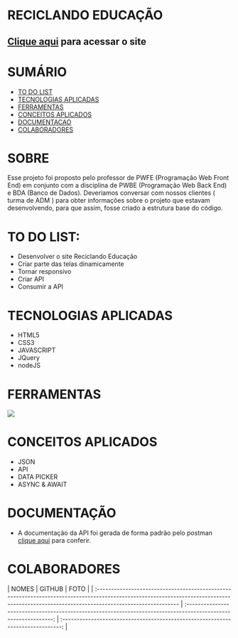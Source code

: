 # RECICLANDO EDUCAÇÃO

## [Clique aqui]([https://gustavoprevelate.github.io/copia-reciclando-educacao/]) para acessar o site

<div>   
<h1>SUMÁRIO</h1>

- [TO DO LIST](#to-do-list)
- [TECNOLOGIAS APLICADAS](#tecnologias-aplicadas)
- [FERRAMENTAS](#ferramentas)
- [CONCEITOS APLICADOS](#conceitos-aplicados)
- [DOCUMENTACAO](#documentacao)
- [COLABORADORES](#colaboradores)

</div>

   <h1>SOBRE</h1>

Esse projeto foi proposto pelo professor de PWFE (Programação Web Front End) em conjunto com a disciplina de PWBE (Programação Web Back End) e BDA (Banco de Dados). Deveriamos conversar com nossos clientes ( turma de ADM ) para obter informações sobre o projeto que estavam desenvolvendo, para que assim, fosse criado a estrutura base do código.

   <h1>TO DO LIST:</h1>   
<div>

- Desenvolver o site Reciclando Educação
- Criar parte das telas dinamicamente
- Tornar responsivo
- Criar API
- Consumir a API

</div>

   <h1>TECNOLOGIAS APLICADAS</h1>

<div>

- HTML5
- CSS3
- JAVASCRIPT
- JQuery
- nodeJS

</div>

<h1>FERRAMENTAS</h1> 
       <a href="https://skillicons.dev">
      <img src="https://skillicons.dev/icons?i=vscode,github,git,postman&theme=dark" />
    </a>
    
<h1>CONCEITOS APLICADOS</h1>   
<div>

- JSON
- API
- DATA PICKER
- ASYNC & AWAIT



<h1>DOCUMENTAÇÃO</h1> 

- A documentação da API foi gerada de forma padrão pelo postman [clique aqui]([...](https://github.com/Rib3r0/reciclando-educacao-back)) para conferir.



</div>
   <h1>COLABORADORES</h1>
| NOMES                                                                                                                                                                                      |                                                     GITHUB                                                      |                                       FOTO                                       |
| :----------------------------------------------------------------------------------------------------------------------------------------------------------------------------------------- | :-------------------------------------------------------------------------------------------------------------: | :------------------------------------------------------------------------------: |



